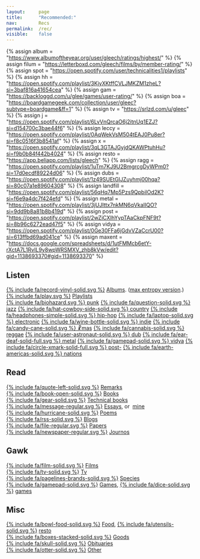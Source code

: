 ```yaml
---
layout: 	page
title: 		"Recommended:"
nav: 		Recs
permalink: 	/rec/
visible:	false
---
```


{%  assign album =  "https://www.albumoftheyear.org/user/gleech/ratings/highest/"    %}
{%	assign filum =	"https://letterboxd.com/gleech/films/by/member-rating/"	%}
{%	assign spot = "https://open.spotify.com/user/technicalities1/playlists"	%}
{%  assign hh = "https://open.spotify.com/playlist/3KjyXKtffCVLJMKZM1zheL?si=3baf816a41654cea" %}
{%  assign gam = "https://backloggd.com/u/glee/games/user-rating/" %}
{%  assign boa = "https://boardgamegeek.com/collection/user/gleec?subtype=boardgame&ff=1" %}
{%  assign tv = "https://srlzd.com/u/gleec"    %}
{%  assign j = "https://open.spotify.com/playlist/6LvVnQrcaO6j2itnUq1EZJ?si=d154700c3bae44f6" %}
{%  assign leccy = "https://open.spotify.com/playlist/0AqWekVsM504tEAJ0Pu8er?si=f8c0516f3b8541af"  %}
{%  assign x = "https://open.spotify.com/playlist/3qL3GTAJGyjdQKAWPtuhHu?si=f9b0b84f442b4024"   %}
{%  assign resto = "https://app.beliapp.com/lists/gleech"   %}
{%  assign ragg = "https://open.spotify.com/playlist/1uTm7KJ9U2BmgrcgDyWPm0?si=17d0ecdf89224d06"   %}
{%  assign dubs = "https://open.spotify.com/playlist/1z49SUEtGIJZuyhmj00hqa?si=80c07a1e89604308"	%}
{%  assign landfill = "https://open.spotify.com/playlist/56qHq7Mp5Pzs9QpbilOd2K?si=f6e9a4dc7f424efd" %}
{%  assign metal = "https://open.spotify.com/playlist/3jUJlttx7nkMN6qVkaIIQO?si=9dd9b8a81b8b419d"	%}
{%	assign post = "https://open.spotify.com/playlist/2wZiCXIhYypTAaCkpFNF9t?si=8b96c6272ead47f5"	%}
{%	assign vidya = "https://open.spotify.com/playlist/0Ge30FFa6jGdvVZaCcrU00?si=613ffbd69ad041ce"	%}
{%	assign maxent = "https://docs.google.com/spreadsheets/d/1utFMMcb6etY-rXctA7L1RvIL9y8wpWRSMXV_zhb8kVw/edit?gid=1138693370#gid=1138693370"	%}


<style>
	{% 	include css/recs.css	%}
</style>

## Listen
<div class="container">
	<a href="{{album}}">{% include fa/record-vinyl-solid.svg %}</a>
	<a href="{{album}}">Albums</a>. (<a href="{{maxent}}">max entropy version</a>.)
</div>


<div class="container" style="align-items: flex-start">
	<a href="/playlists">{% include fa/play.svg %}</a>
	<a href="/playlists">Playlists</a>
</div>
<div class="playlists">
	<a href="/punk">{% include fa/biohazard.svg %} punk</a> 
	<a href="{{j}}">{% include fa/question-solid.svg	%} jazz</a> 
	<a href="/country">{% include fa/hat-cowboy-side-solid.svg %} country</a>
	<a href="{{hh}}">{% include fa/headphones-simple-solid.svg %} hip-hop</a>
	<a href="{{leccy}}">{% include fa/laptop-solid.svg %} electronic</a>
	<a href="{{landfill}}">{% include fa/wine-bottle-solid.svg %} indie</a>
	<a href="{{x}}">{% include fa/candy-cane-solid.svg %} ☧mas</a>
	<a href="{{ragg}}">{% include fa/cannabis-solid.svg %} reggae</a>
	<a href="{{dubs}}">{% include fa/user-astronaut-solid.svg %} dub</a>
	<a href="{{metal}}">{%	include fa/ear-deaf-solid-full.svg	%} metal</a>
	<a href="{{vidya}}">{%	include fa/gamepad-solid.svg	%} vidya</a>
	<a href="{{post}}">{%	include fa/circle-xmark-solid-full.svg %} post-</a>
	<a href="/nation-sound">{% include fa/earth-americas-solid.svg %} nations</a>
</div>


## Read

<div class="container">
	<a href="/quotations">{% include fa/quote-left-solid.svg %}</a> <a href="/quotations">Remarks</a>
</div>

<div class="container">
	<a href="/books">{% include fa/book-open-solid.svg %}</a> <a href="/books">Books</a>
</div>
 
<div class="container">
	<a href="/technicalities">{% include fa/gear-solid.svg %}</a>
	<a href="/technicalities">Technical books</a>
</div>

<div class="container">
	<a href="/essays">{% include fa/message-regular.svg %}</a>
	<a href="/essays">Essays</a>, or&nbsp;
	 <a href="/best">mine</a>
</div>

<div class="container">
	<a href="/fav_poems">{% include fa/hurricane-solid.svg %}</a>
	<a href="/fav_poems">Poems</a> 
</div>

<div class="container">
	<a href="/blogroll">{% include fa/rss-solid.svg %}</a>
	<a href="/blogroll">Blogs</a>
</div>



<div class="container">
	<a href="/papers">{% include fa/file-regular.svg %}</a>
	<a href="/papers">Papers</a>
</div>

<!-- <div class="container">
	<a href="/tweets">% include fa/.svg %}</a>
	<a href="/tweets">Tweets</a>
</div> -->

<div class="container">
	<a href="/journos">{% include fa/newspaper-regular.svg %}</a>
	<a href="/journos">Journos</a>
</div>



## Gawk

<div class="container">
	<a href="{{filum}}">{% include fa/film-solid.svg %}</a>
	<a href="{{filum}}">Films</a>
</div>

<div class="container">
	<a href="{{tv}}">{% include fa/tv-solid.svg %}</a>
	<a href="{{tv}}">Tv</a>
</div>

<div class="container">
	<a href="/specie">{% include fa/pagelines-brands-solid.svg %}</a>
	<a href="/specie">Species</a>
</div>

<div class="container">
	<a href="{{gam}}">{% include fa/gamepad-solid.svg %}</a>
	<a href="{{gam}}">Games</a>,
	<a href="{{boa}}">{% include fa/dice-solid.svg %}</a>
	<a href="{{boa}}">games</a>
</div>



<!-- 
\memes
\art
\photography
 -->

## Misc

<div class="container">
	<a href="/food">{% include fa/bowl-food-solid.svg %}</a>
	<a href="/food">Food</a>, 
	<a href="{{resto}}">{% include fa/utensils-solid.svg %}</a>
	<a href="{{resto}}">resto</a>
</div>

<div class="container">
	<a href="/stuff">{% include fa/boxes-stacked-solid.svg %}</a>
	<a href="/stuff">Goods</a>
</div>


<div class="container">
	<a href="/deaths">{% include fa/skull-solid.svg %}</a>
	<a href="/deaths">Obituaries</a>
</div>

<div class="container">
	<a href="/favs/all">{% include fa/otter-solid.svg %}</a>
	<a href="/favs/all">Other	</a>
</div>